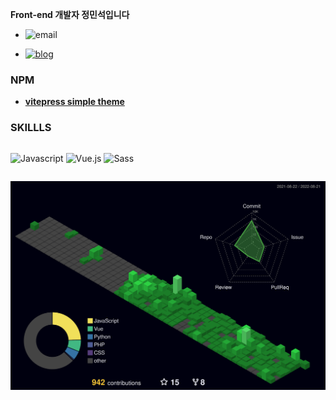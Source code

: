 **Front-end 개발자 정민석입니다**

-   ![email](https://img.shields.io/badge/-nminseok0917@naver.com-03C75A?style=round-square&logo=naver&logoColor=white)

-   [![blog](https://img.shields.io/badge/-https://minseok0917.github.io/TIL/-181717?style=round-square&logo=github&logoColor=white)](https://minseok0917.github.io/TIL/)

### NPM

-   **[vitepress simple theme](https://github.com/Minseok0917/vitepress-simple-theme)**

### SKILLLS

<div style="display:flex">

![Javascript](https://img.shields.io/badge/-Javascript-F7DF1E?style=for-the-badge&logo=Javascript&logoColor=fff)
![Vue.js](https://img.shields.io/badge/-Vue.js-073551?style=for-the-badge&logo=Vue.js&ogoColor=fff)
![Sass](https://img.shields.io/badge/-Sass-5C0D34?style=for-the-badge&logo=Sass&ogoColor=fff)

</div>

![](./profile-3d-contrib/profile-night-green.svg)
 
